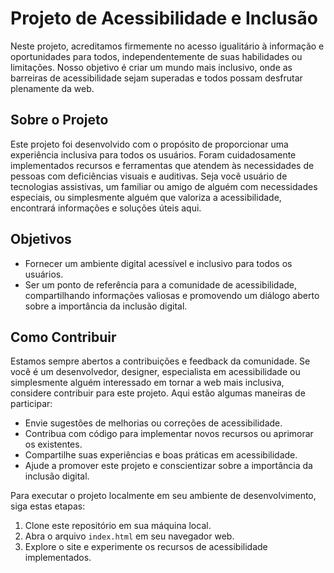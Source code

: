 # Projeto de Acessibilidade e Inclusão

Neste projeto, acreditamos firmemente no acesso igualitário à informação e oportunidades para todos, independentemente de suas habilidades ou limitações. Nosso objetivo é criar um mundo mais inclusivo, onde as barreiras de acessibilidade sejam superadas e todos possam desfrutar plenamente da web.

## Sobre o Projeto

Este projeto foi desenvolvido com o propósito de proporcionar uma experiência inclusiva para todos os usuários. Foram cuidadosamente implementados recursos e ferramentas que atendem às necessidades de pessoas com deficiências visuais e auditivas. Seja você usuário de tecnologias assistivas, um familiar ou amigo de alguém com necessidades especiais, ou simplesmente alguém que valoriza a acessibilidade, encontrará informações e soluções úteis aqui.

## Objetivos

- Fornecer um ambiente digital acessível e inclusivo para todos os usuários.
- Ser um ponto de referência para a comunidade de acessibilidade, compartilhando informações valiosas e promovendo um diálogo aberto sobre a importância da inclusão digital.

## Como Contribuir

Estamos sempre abertos a contribuições e feedback da comunidade. Se você é um desenvolvedor, designer, especialista em acessibilidade ou simplesmente alguém interessado em tornar a web mais inclusiva, considere contribuir para este projeto. Aqui estão algumas maneiras de participar:

- Envie sugestões de melhorias ou correções de acessibilidade.
- Contribua com código para implementar novos recursos ou aprimorar os existentes.
- Compartilhe suas experiências e boas práticas em acessibilidade.
- Ajude a promover este projeto e conscientizar sobre a importância da inclusão digital.



Para executar o projeto localmente em seu ambiente de desenvolvimento, siga estas etapas:

1. Clone este repositório em sua máquina local.
2. Abra o arquivo `index.html` em seu navegador web.
3. Explore o site e experimente os recursos de acessibilidade implementados.

